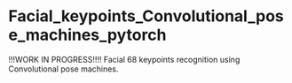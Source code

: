 # Facial_keypoints_Convolutional_pose_machines_pytorch

!!!WORK IN PROGRESS!!!!
Facial 68 keypoints recognition using Convolutional pose machines. 
